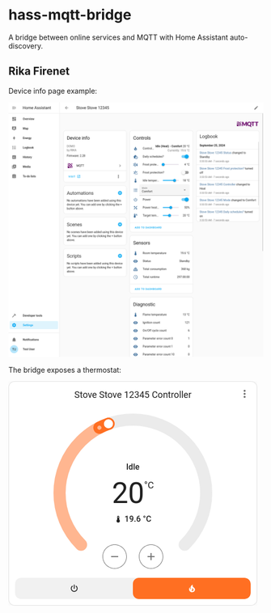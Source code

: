 # hass-mqtt-bridge

A bridge between online services and MQTT with Home Assistant auto-discovery.

## Rika Firenet

Device info page example:

![Rika stove device info page example](end-to-end-testing/screenshots/rika-firenet-device-info.png)

The bridge exposes a thermostat:

![Thermostat card example](end-to-end-testing/screenshots/rika-firenet-thermostat.png)

